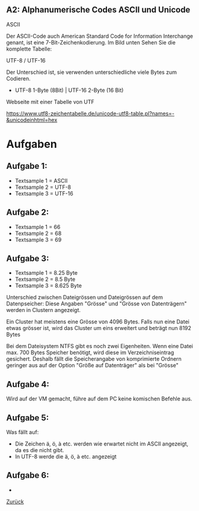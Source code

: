 ## A2: Alphanumerische Codes ASCII und Unicode

ASCII

Der ASCII-Code auch American Standard Code for Information Interchange genant, ist eine 7-Bit-Zeichenkodierung. Im Bild unten Sehen Sie die komplette Tabelle: 


UTF-8 / UTF-16

Der Unterschied ist, sie verwenden unterschiedliche viele Bytes zum Codieren. 
- UTF-8 1-Byte (8Bit) | UTF-16 2-Byte (16 Bit)

Webseite mit einer Tabelle von UTF

https://www.utf8-zeichentabelle.de/unicode-utf8-table.pl?names=-&unicodeinhtml=hex


# Aufgaben


## Aufgabe 1: 

- Textsample 1 = ASCII
- Textsample 2 = UTF-8
- Textsample 3 = UTF-16


## Aufgabe 2: 

- Textsample 1 = 66 
- Textsample 2 = 68
- Textsample 3 = 69


## Aufgabe 3: 

- Textsample 1 = 8.25  Byte
- Textsample 2 = 8.5   Byte
- Textsample 3 = 8.625 Byte

Unterschied zwischen Dateigrössen und Dateigrössen auf dem Datenpseicher:
Diese Angaben "Grösse" und "Grösse von Datenträgern" werden in Clustern angezeigt.

Ein Cluster hat meistens eine Grösse von 4096 Bytes.
Falls nun eine Datei etwas grösser ist, wird das Cluster um eins erweitert und beträgt nun 8192 Bytes 

Bei dem Dateisystem NTFS gibt es noch zwei Eigenheiten.
Wenn eine Datei max. 700 Bytes Speicher benötigt, wird diese im Verzeichniseintrag gesichert.  Deshalb fällt die Speicherangabe von komprimierte Ordnern geringer aus auf der Option "Größe auf Datenträger" als bei "Grösse" 


## Aufgabe 4: 

Wird auf der VM gemacht, führe auf dem PC keine komischen Befehle aus. 


## Aufgabe 5: 

Was fällt auf:

- Die Zeichen ä, ö, à etc. werden wie erwartet nicht im ASCII angezeigt, da es die nicht gibt.
- In UTF-8 werde die ä, ö, à etc. angezeigt 

## Aufgabe 6: 
-



[Zurück](README.md)
